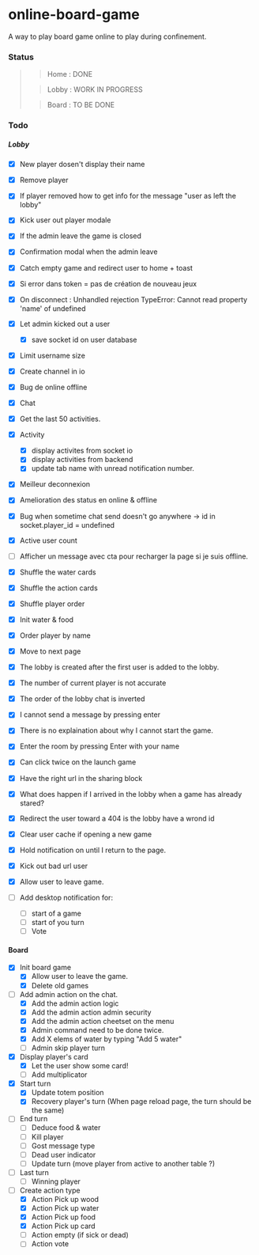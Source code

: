 # online-board-game
A way to play board game online to play during confinement.

### Status
> >Home : DONE
>
> >Lobby : WORK IN PROGRESS
>
> >Board : TO BE DONE

### Todo

##### Lobby
- [x] New player dosen't display their name
- [x] Remove player
- [x] If player removed how to get info for the message "user as left the lobby"
- [x] Kick user out player modale
- [x] If the admin leave the game is closed
- [x] Confirmation modal when the admin leave
- [x] Catch empty game and redirect user to home + toast
- [x] Si error dans token = pas de création de nouveau jeux
- [x] On disconnect : Unhandled rejection TypeError: Cannot read property 'name' of undefined
- [x] Let admin kicked out a user
	- [x] save socket id on user database
- [x] Limit username size
- [x] Create channel in io
- [x] Bug de online offline
- [x] Chat
- [x] Get the last 50 activities.
- [x] Activity
	- [x] display activites from socket io
	- [x] display activities from backend
	- [x] update tab name with unread notification number.
- [x] Meilleur deconnexion
- [x] Amelioration des status en online & offline
- [x] Bug when sometime chat send doesn't go anywhere -> id in socket.player_id = undefined
- [x] Active user count
- [ ] Afficher un message avec cta pour recharger la page si je suis offline.

- [x] Shuffle the water cards
- [x] Shuffle the action cards
- [x] Shuffle player order
- [x] Init water & food
- [x] Order player by name
- [x] Move to next page

- [x] The lobby is created after the first user is added to the lobby.
- [x] The number of current player is not accurate
- [x] The order of the lobby chat is inverted
- [x] I cannot send a message by pressing enter
- [x] There is no explaination about why I cannot start the game.
- [x] Enter the room by pressing Enter with your name
- [x] Can click twice on the launch game
- [x] Have the right url in the sharing block

- [x] What does happen if I arrived in the lobby when a game has already stared?
- [x] Redirect the user toward a 404 is the lobby have a wrond id
- [x] Clear user cache if opening a new game
- [x] Hold notification on until I return to the page.
- [x] Kick out bad url user
- [x] Allow user to leave game.

- [ ] Add desktop notification for:
	- [ ] start of a game
	- [ ] start of you turn
	- [ ] Vote

#### Board

- [x] Init board game
	- [x] Allow user to leave the game.
	- [x] Delete old games

- [ ] Add admin action on the chat.
	- [x] Add the admin action logic
	- [x] Add the admin action admin security
	- [x] Add the admin action cheetset on the menu
	- [x] Admin command need to be done twice.
	- [x] Add X elems of water by typing "Add 5 water"
	- [ ] Admin skip player turn

- [x] Display player's card
	- [x] Let the user show some card!
	- [ ] Add multiplicator

- [x] Start turn
	- [x] Update totem position
	- [x] Recovery player's turn (When page reload page, the turn should be the same)

- [ ] End turn
	- [ ] Deduce food & water
	- [ ] Kill player
	 - [ ] Gost message type
	 - [ ] Dead user indicator
	 - [ ] Update turn (move player from active to another table ?)

- [ ] Last turn
	- [ ] Winning player

- [ ] Create action type
	- [x] Action Pick up wood
	- [x] Action Pick up water
	- [x] Action Pick up food
	- [x] Action Pick up card
	- [ ] Action empty (if sick or dead)
	- [ ] Action vote
